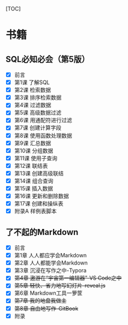 [TOC]

# 书籍

## SQL必知必会（第5版）

- [x] 前言
- [x] 第1课 了解SQL
- [x] 第2课 检索数据
- [x] 第3课 排序检索数据
- [x] 第4课 过滤数据
- [x] 第5课 高级数据过滤
- [x] 第6课 用通配符进行过滤
- [x] 第7课 创建计算字段
- [x] 第8课 使用函数处理数据
- [x] 第9课 汇总数据
- [x] 第10课 分组数据
- [x] 第11课 使用子查询
- [x] 第12课 联结表
- [x] 第13课 创建高级联结
- [x] 第14课 组合查询
- [x] 第15课 插入数据
- [x] 第16课 更新和删除数据
- [x] 第17课 创建和操纵表
- [x] 附录A 样例表脚本

## 了不起的Markdown

- [x] 前言
- [x] 第1章 人人都应学会Markdown
- [x] 第2章 人人都能学会Markdown
- [x] 第3章 沉浸在写作之中-Typora
- [x] ~~第4章 遨游在“宇宙第一编辑器”-VS Code之中~~
- [x] ~~第5章 轻快、省力地写幻灯片-reveal.js~~
- [x] 第6章 Markdown工具一箩筐
- [x] ~~第7章 我的地盘我做主~~
- [x] ~~第8章 自由地写作-GitBook~~
- [x] 附录
